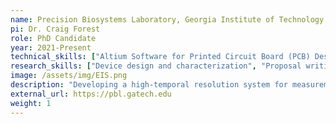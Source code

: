```yaml
---
name: Precision Biosystems Laboratory, Georgia Institute of Technology
pi: Dr. Craig Forest
role: PhD Candidate
year: 2021-Present
technical_skills: ["Altium Software for Printed Circuit Board (PCB) Design", "Model Fitting (Matlab & Python)", "CNC Milling", "CAD Modeling (Solidworks)", "Tissue Immunostaining", "SEM Imaging"]
research_skills: ["Device design and characterization", "Proposal writing", "Understanding of the epithelial electrophysiology field", "Challenges in ion transport research"]
image: /assets/img/EIS.png
description: "Developing a high-temporal resolution system for measurement of transcellular and paracellular transport using electrochemical impedance spectroscopy (EIS) to study cellular models of epithelial disease. Working in collaboration with Dr. Nael McCarty (Emory University)."
external_url: https://pbl.gatech.edu
weight: 1
---
```

